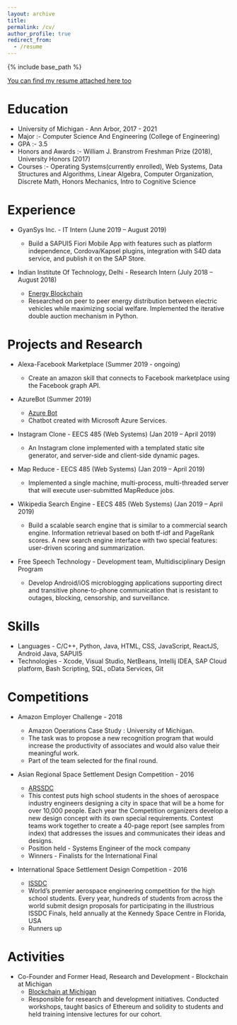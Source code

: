 ```yaml
---
layout: archive
title:
permalink: /cv/
author_profile: true
redirect_from:
  - /resume
---
```

{% include base_path %}

[You can find my resume attached here too](https://dash-mode.github.io/files/Resume_Dash.pdf)

Education
======
* University of Michigan - Ann Arbor, 2017 - 2021
* Major :- Computer Science And Engineering (College of Engineering)
* GPA :- 3.5
* Honors and Awards :- William J. Branstrom Freshman Prize (2018), University Honors (2017)
* Courses :- Operating Systems(currently enrolled), Web Systems, Data Structures and Algorithms, Linear Algebra, Computer Organization, Discrete Math, Honors Mechanics, Intro to Cognitive Science 

Experience
======
* GyanSys Inc. - IT Intern (June 2019 – August 2019)
  * Build a SAPUI5 Fiori Mobile App with features such as platform independence, Cordova/Kapsel plugins, integration with S4D data service, and publish it on the SAP Store.

* Indian Institute Of Technology, Delhi - Research Intern (July 2018 – August 2018)
  * [Energy Blockchain](https://github.com/dash-mode/Energy-blockchain)
  * Researched on peer to peer energy distribution between electric vehicles while maximizing social welfare. Implemented the iterative double auction mechanism in Python.
  
Projects and Research 
=====
* Alexa-Facebook Marketplace (Summer 2019 - ongoing)
  * Create an amazon skill that connects to Facebook marketplace using the Facebook graph API.

* AzureBot (Summer 2019)
  * [Azure Bot](https://github.com/dash-mode/azureBot)
  * Chatbot created with Microsoft Azure Services.

* Instagram Clone - EECS 485 (Web Systems)  (Jan 2019 – April 2019)
  * An Instagram clone implemented with a templated static site generator, and server-side and client-side dynamic pages.

* Map Reduce - EECS 485 (Web Systems)  (Jan 2019 – April 2019)
  * Implemented a single machine, multi-process, multi-threaded server that will execute user-submitted MapReduce jobs.

* Wikipedia Search Engine - EECS 485 (Web Systems) (Jan 2019 – April 2019)
  * Build a scalable search engine that is similar to a commercial search engine. Information retrieval based on both tf-idf and PageRank scores. A new search engine interface with two special features: user-driven scoring and summarization.

* Free Speech Technology - Development team, Multidisciplinary Design Program
  * Develop Android/iOS microblogging applications supporting direct and transitive phone-to-phone communication that is resistant to outages, blocking, censorship, and surveillance.
 
Skills 	
=====
* Languages - C/C++, Python, Java, HTML, CSS, JavaScript, ReactJS, Android Java, SAPUI5
* Technologies - Xcode, Visual Studio, NetBeans, Intellij IDEA, SAP Cloud platform, Bash Scripting, SQL, oData Services, Git

Competitions
=====
* Amazon Employer Challenge - 2018
  * Amazon Operations Case Study : University of Michigan.
  * The task was to propose a new recognition program that would increase the productivity of associates and would also value their meaningful work.
  * Part of the team selected for the final round.
  
* Asian Regional Space Settlement Design Competition - 2016
  * [ARSSDC](https://arssdc.org/)
  * This contest puts high school students in the shoes of aerospace industry engineers designing a city in space that will be a home for over 10,000 people. Each year the Competition organizers develop a new design concept with its own special requirements. Contest teams work together to create a 40-page report (see samples from index) that addresses the issues and communicates their ideas and designs.
  * Position held - Systems Engineer of the mock company
  * Winners - Finalists for the International Final

* International Space Settlement Design Competition - 2016
  * [ISSDC](https://spaceset.org/)
  * World’s premier aerospace engineering competition for the high school students. Every year, hundreds of students from across the world submit design proposals for participating in the illustrious ISSDC Finals, held annually at the Kennedy Space Centre in Florida, USA
  * Runners up

Activities
=====
* Co-Founder and Former Head, Research and Development - Blockchain at Michigan
  * [Blockchain at Michigan](https://www.michiganblockchain.org/)
  * Responsible for research and development initiatives. Conducted workshops, taught basics of Ethereum and solidity to students and held training intensive lectures for our cohort.
